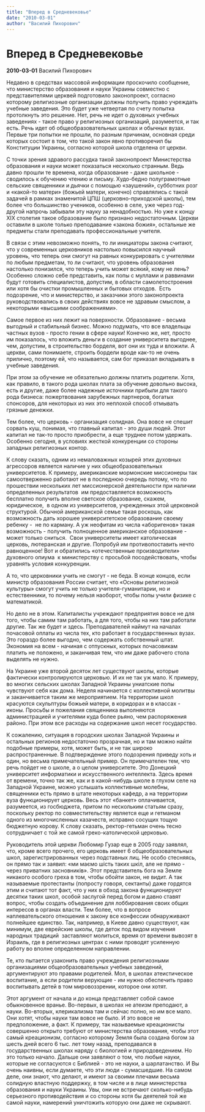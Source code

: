 ```yaml
---
title: "Вперед в Средневековье"
date: "2010-03-01"
author: "Василий Пихорович"
---
```


# Вперед в Средневековье

**2010-03-01** Василий Пихорович

Недавно в средствах массовой информации проскочило сообщение, что министерство образования и науки Украины совместно с представителями церквей подготовило законопроект, согласно которому религиозные организации должны получить право учреждать учебные заведения. Это будет уже четвертая по счету попытка протолкнуть это решение. Нет, речь не идет о духовных учебных заведениях - такое право у религиозных организаций, разумеется, и так есть. Речь идет об общеобразовательных школах и обычных вузах. Первые три попытки не прошли, по разным причинам, основная среди которых состоит в том, что такой закон явно противоречил бы Конституции Украины, согласно которой школа отделена от церкви.

С точки зрения здравого рассудка такой законопроект Министерства образования и науки может показаться несколько странным. Ведь давно прошли те времена, когда образование - даже школьное - сводилось к обучению чтению и письму. Худо-бедно полуграмотные сельские священники и дьячки с помощью «заушений», субботних розг и «какой-то матери» (божьей матери, конечно) справлялись с такой задачей в рамках знаменитой ЦПШ (церковно-приходской школы), тем более что большинство учеников, особенно в селе, уже через год-другой напрочь забывали эту науку за ненадобностью. Но уже к концу ХIX столетия такое образование было признано недостаточным. Церкви оставили в школе только преподавание «закона божия», остальные же предметы стали преподавать профессиональные учителя.

В связи с этим невозможно понять, то ли инициаторы закона считают, что у современных церковников настолько повысился научный уровень, что теперь они смогут на равных конкурировать с учителями по любым предметам, то ли считают, что уровень образования настолько понизился, что теперь учить может всякий, кому не лень? Особенно сложно себе представить, как попы с муллами и раввинами будут готовить специалистов, допустим, в области самолетостроения или хотя бы очистки промышленных и бытовых отходов.  Есть подозрение, что и министерство, и заказчики этого законопроекта руководствовались в своих действиях вовсе не здравым смыслом, а некоторыми «высшими соображениями».

Самое первое из них лежит на поверхности. Образование - весьма выгодный и стабильный бизнес. Можно подумать, что все владельцы частных вузов - просто гении в сфере науки! Конечно же, нет, просто им показалось, что вложить деньги в создание университета выгоднее, чем, допустим, в строительство борделя, вот они их туда и вложили. А церкви, сами понимаете, строить бордели вроде как-то не очень прилично, поэтому ей, что называется, сам бог приказал вкладывать в учебные заведения.

При этом за обучение не обязательно должны платить родители. Хотя, как правило, в такого рода школах плата за обучение довольно высока, есть и другие, даже более надежные источники прибыли для такого рода бизнеса: пожертвования зарубежных партнеров, богатых спонсоров, для некоторых из них это неплохой способ отмывать грязные денежки.

Тем более, что церковь - организация солидная. Она вовсе не спешит сорвать куш, понимая, что главный капитал - это души людей. Этот капитал не так-то просто приобрести, а еще труднее потом удержать. Особенно сегодня, в условиях жесткой конкуренции со стороны западных религиозных контор.

К слову сказать, одним из немаловажных козырей этих духовных агрессоров является наличие у них общеобразовательных университетов. К примеру, американские мормонские миссионеры так самоотверженно работают не в последнюю очередь потому, что по прошествии нескольких лет миссионерской деятельности при наличии определенных результатов  им предоставляется возможность бесплатно получить вполне светское образование, скажем, юридическое,  в одном из университетов, учрежденных этой церковной структурой. Обычной американской семье такая роскошь, как возможность дать хорошее университетское образование своему ребенку -  не по карману. А уж неофитам из числа «аборигенов» такая возможность - получить полноценное американское образование - может только сниться.  Свои университеты имеет католическая церковь, лютеранская и другие. Попробуй им противопоставить нечто равноценное! Вот и обратились «отечественные производители» духовного опиума  к министерству с просьбой посодействовать, чтобы уравнять условия конкуренции.

А то, что церковники учить не смогут - не беда. В конце концов, если министр образования России считает, что «Основы религиозной культуры» смогут учить не только учителя-гуманитарии, но и естественники, то почему нельзя наоборот, чтобы попы учили физике с математикой.

Но дело не в этом. Капиталисты учреждают предприятия вовсе не для того, чтобы самим там работать, а для того, чтобы на них там работали другие. Так же будет и здесь. Преподавателей наймут на началах почасовой оплаты из числа тех, кто работает в государственных вузах. Это гораздо более выгодно, чем содержать собственный штат. Экономия на всем - начиная с отпускных, которых почасовикам платить не положено, и заканчивая тем, что им даже рабочего стола выделять не нужно.

На Украине уже второй десяток лет существуют школы, которые фактически контролируются церковью. И их не так уж мало. К примеру, во многих сельских школах Западной Украины униатские попы чувствуют себя как дома. Неделя начинается с коллективной молитвы и заканчивается таким же мероприятием. На территории школ красуются скульптуры божьей матери, в коридорах и в классах - иконы. Просьбы и пожелания священника выполняются администрацией и учителями куда более рьяно, чем распоряжения районо. При этом все расходы на содержание школ несет государство.

К сожалению, ситуация в городских школах Западной Украины и остальных регионов недостаточно прозрачная, но и там можно найти подобные примеры, хотя, может быть, и не так широко распространенные. В подтверждение этого подозрения приведу хоть и один, но весьма примечательный пример. Он примечателен тем, что речь пойдет не о школе, а о целом университете. Это Донецкий университет информатики и искусственного интеллекта. Здесь время от времени, точно так же, как и в какой-нибудь школе в глухом селе на Западной Украине, можно услышать коллективные молебны, священники есть прямо в штате некоторых кафедр, а на территории вуза функционирует церковь. Весь этот «банкет» оплачивается, разумеется, из госбюджета, притом по нескольким статьям сразу, поскольку ректор по совместительству является еще и гетманом одного из многочисленных казачеств, исправно сосущих тощую бюджетную корову. К слову сказать, ректор-гетьман очень тесно сотрудничает с той же самой греко-католической церковью.

Руководитель этой церкви Любомир Гузар еще в 2005 году заявлял, что, кроме всего прочего, его церковь имеет 6 общеобразовательных школ, зарегистрированных через подставных лиц. Не особо стесняясь, он прямо так и заявил: «ми маємо шість таких шкіл, але не прямо - через приватних засновників». Этот представитель бога на Земле никакого особого греха в том, чтобы обойти закон, не видит. А так называемые протестанты (попросту говоря, сектанты) даже гордятся этим и считают тот факт, что у них в обход закона функционируют десятки таких школ, особой заслугой перед богом и давно ставят вопрос, чтобы создать объединение для лоббирования своих общих интересов в органах власти. Тем более, что в вопросе наплевательского отношения к закону все конфессии обнаруживают полнейшее единство. Так, например, в Киеве давно существуют, как минимум, две еврейские школы, где деток под видом изучения  народных традиций  заставляют молиться, время от времени вывозят в Израиль, где в религиозных центрах с ними проводят усиленную работу во вполне определенном направлении.

Те, кто пытается узаконить право учреждения религиозными организациями общеобразовательных учебных заведений, аргументируют это правами родителей. Мол, в школах атеистическое воспитание, а если родители верующие - им нужно обеспечить право воспитывать детей в том мировоззрении, которое они хотят.

Этот аргумент от начала и до конца представляет собой самое обыкновенное вранье. Во-первых, в школах не атеизм преподают, а науки. Во-вторых, клерикализма там и сейчас полно, но им все мало. Они хотят, чтобы науки там вовсе не было. И это вовсе не предположение, а факт. К примеру, так называемые креационисты совершенно открыто требуют от министерства образования, чтобы этот самый креационизм, согласно которому Земля была создана богом за шесть дней всего 6 тыс. лет тому назад, преподавался в государственных школах наряду с биологией и природоведением. Но это только начало. Дальше они заявляют о том, что любые науки, которые не согласуются с Библией - это не науки, а шарлатанство. И Вы очень наивны, если думаете, что эти люди - сумасшедшие. На самом деле, они знают, что делают, и имеют за своими плечами весьма солидную властную поддержку, в том числе и в лице министерства образования и науки Украины. Увы, они не встречают сколько-нибудь серьезного противодействия и со стороны хотя бы деятелей той же самой науки, намерений уничтожить которую они даже не скрывают.